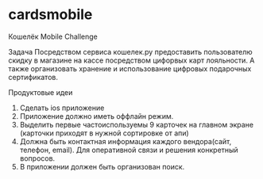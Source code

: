 # cardsmobile
Кошелёк Mobile Challenge

Задача 
Посредством сервиса кошелек.ру предоставить пользователю скидку в магазине на кассе посредством цифорвых карт лояльности. А также организовать хранение и использование цифровых подарочных сертификатов.

Продуктовые идеи
1. Сделать  ios приложение
2. Приложение должно иметь оффлайн режим.
3. Выделить первые частоиспользуемы 9 карточек на главном экране (карточки приходят в нужной сортировке от апи)
4. Должна быть контактная информация каждого вендора(сайт, телефон, email). Для оперативной связи и решения конкретный вопросов.
5. В приложении должен быть организован поиск.


